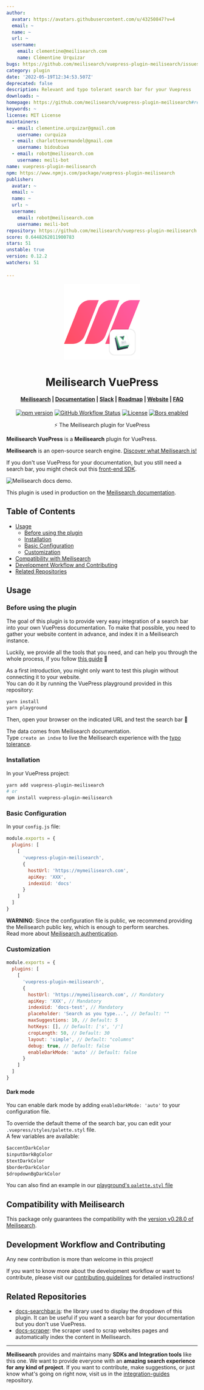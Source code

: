 ```yaml
---
author:
  avatar: https://avatars.githubusercontent.com/u/43250847?v=4
  email: ~
  name: ~
  url: ~
  username:
    email: clementine@meilisearch.com
    name: Clémentine Urquizar
bugs: https://github.com/meilisearch/vuepress-plugin-meilisearch/issues
category: plugin
date: '2022-05-19T12:34:53.507Z'
deprecated: false
description: Relevant and typo tolerant search bar for your Vuepress
downloads: ~
homepage: https://github.com/meilisearch/vuepress-plugin-meilisearch#readme
keywords: ~
license: MIT License
maintainers:
  - email: clementine.urquizar@gmail.com
    username: curquiza
  - email: charlottevermandel@gmail.com
    username: bidoubiwa
  - email: robot@meilisearch.com
    username: meili-bot
name: vuepress-plugin-meilisearch
npm: https://www.npmjs.com/package/vuepress-plugin-meilisearch
publisher:
  avatar: ~
  email: ~
  name: ~
  url: ~
  username:
    email: robot@meilisearch.com
    username: meili-bot
repository: https://github.com/meilisearch/vuepress-plugin-meilisearch
score: 0.6448262011900783
stars: 51
unstable: true
version: 0.12.2
watchers: 51

---
```


<p align="center">
  <img src="https://raw.githubusercontent.com/meilisearch/integration-guides/main/assets/logos/meilisearch_vuepress.svg" alt="Meilisearch-VuePress" width="200" height="200" />
</p>

<h1 align="center">Meilisearch VuePress</h1>

<h4 align="center">
  <a href="https://github.com/meilisearch/meilisearch">Meilisearch</a> |
  <a href="https://docs.meilisearch.com">Documentation</a> |
  <a href="https://slack.meilisearch.com">Slack</a> |
  <a href="https://roadmap.meilisearch.com/tabs/1-under-consideration">Roadmap</a> |
  <a href="https://www.meilisearch.com">Website</a> |
  <a href="https://docs.meilisearch.com/faq">FAQ</a>
</h4>

<p align="center">
  <a href="https://www.npmjs.com/package/vuepress-plugin-meilisearch"><img src="https://img.shields.io/npm/v/vuepress-plugin-meilisearch.svg" alt="npm version"></a>
  <a href="https://github.com/meilisearch/vuepress-plugin-meilisearch/actions"><img src="https://github.com/meilisearch/vuepress-plugin-meilisearch/workflows/Tests/badge.svg" alt="GitHub Workflow Status"></a>
  <a href="https://github.com/meilisearch/vuepress-plugin-meilisearch/blob/main/LICENSE"><img src="https://img.shields.io/badge/license-MIT-informational" alt="License"></a>
  <a href="https://ms-bors.herokuapp.com/repositories/46"><img src="https://bors.tech/images/badge_small.svg" alt="Bors enabled"></a>
</p>

<p align="center">⚡ The Meilisearch plugin for VuePress</p>

**Meilisearch VuePress** is a **Meilisearch** plugin for VuePress.

**Meilisearch** is an open-source search engine. [Discover what Meilisearch is!](https://github.com/meilisearch/meilisearch)

If you don't use VuePress for your documentation, but you still need a search bar, you might check out this [front-end SDK](https://github.com/meilisearch/docs-searchbar.js).

![Meilisearch docs demo](assets/docs-searchbar-demo.gif).

This plugin is used in production on the [Meilisearch documentation](https://docs.meilisearch.com/).

## Table of Contents <!-- omit in toc -->

- [Usage](#usage)
  - [Before using the plugin](#before-using-the-plugin)
  - [Installation](#installation)
  - [Basic Configuration](#basic-configuration)
  - [Customization](#customization)
- [Compatibility with Meilisearch](#compatibility-with-meilisearch)
- [Development Workflow and Contributing](#development-workflow-and-contributing)
- [Related Repositories](#related-repositories)

## Usage

### Before using the plugin

The goal of this plugin is to provide very easy integration of a search bar into your own VuePress documentation. To make that possible, you need to gather your website content in advance, and index it in a Meilisearch instance.

Luckily, we provide all the tools that you need, and can help you through the whole process, if you follow [this guide](https://docs.meilisearch.com/create/how_to/search_bar_for_docs.html) 🚀

As a first introduction, you might only want to test this plugin without connecting it to your website.<br>
You can do it by running the VuePress playground provided in this repository:

```bash
yarn install
yarn playground
```

Then, open your browser on the indicated URL and test the search bar 🙂

The data comes from Meilisearch documentation.<br>
Type `create an indxe` to live the Meilisearch experience with the [typo tolerance](https://docs.meilisearch.com/reference/under_the_hood/typotolerance.html).

### Installation

In your VuePress project:

```bash
yarn add vuepress-plugin-meilisearch
# or
npm install vuepress-plugin-meilisearch
```

### Basic Configuration

In your `config.js` file:

```js
module.exports = {
  plugins: [
    [
      'vuepress-plugin-meilisearch',
      {
        hostUrl: 'https://mymeilisearch.com',
        apiKey: 'XXX',
        indexUid: 'docs'
      }
    ]
  ]
}
```

**WARNING**: Since the configuration file is public, we recommend providing the Meilisearch public key, which is enough to perform searches.<br>
Read more about [Meilisearch authentication](https://docs.meilisearch.com/reference/features/authentication.html#authentication).

### Customization

```js
module.exports = {
  plugins: [
    [
      'vuepress-plugin-meilisearch',
      {
        hostUrl: 'https://mymeilisearch.com', // Mandatory
        apiKey: 'XXX', // Mandatory
        indexUid: 'docs-test', // Mandatory
        placeholder: 'Search as you type...', // Default: ""
        maxSuggestions: 10, // Default: 5
        hotKeys: [], // Default: ['s', '/']
        cropLength: 50, // Default: 30
        layout: 'simple', // Default: "columns"
        debug: true, // Default: false
        enableDarkMode: 'auto' // Default: false
      }
    ]
  ]
}
```

#### Dark mode

You can enable dark mode by adding `enableDarkMode: 'auto'` to your configuration file.

To override the default theme of the search bar, you can edit your `.vuepress/styles/palette.styl` file.<br>
A few variables are available:

```js
$accentDarkColor
$inputDarkBgColor
$textDarkColor
$borderDarkColor
$dropdownBgDarkColor
```

You can also find an example in our [playground's `palette.styl` file](./playground/.vuepress/styles/palette.styl)

## Compatibility with Meilisearch

This package only guarantees the compatibility with the [version v0.28.0 of Meilisearch](https://github.com/meilisearch/meilisearch/releases/tag/v0.28.0).

## Development Workflow and Contributing

Any new contribution is more than welcome in this project!

If you want to know more about the development workflow or want to contribute, please visit our [contributing guidelines](/CONTRIBUTING.md) for detailed instructions!

## Related Repositories

- [docs-searchbar.js](https://github.com/meilisearch/docs-searchbar.js): the library used to display the dropdown of this plugin. It can be useful if you want a search bar for your documentation but you don't use VuePress.
- [docs-scraper](https://github.com/meilisearch/docs-scraper): the scraper used to scrap websites pages and automatically index the content in Meilisearch.

<hr>

**Meilisearch** provides and maintains many **SDKs and Integration tools** like this one. We want to provide everyone with an **amazing search experience for any kind of project**. If you want to contribute, make suggestions, or just know what's going on right now, visit us in the [integration-guides](https://github.com/meilisearch/integration-guides) repository.
